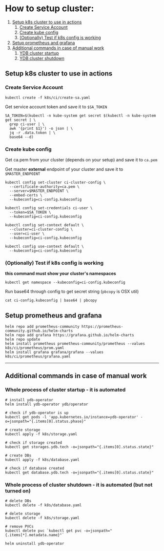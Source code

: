 # How to setup cluster:

1. [Setup k8s cluster to use in actions](#setup-k8s)
   1. [Create Service Account](#create-sa)
   2. [Create kube config](#create-k8s-conf)
   3. [(Optionally) Test if k8s config is working](#test-k8s-conf)
2. [Setup prometheus and grafana](#prom-grafana)
3. [Additional commands in case of manual work](#manual)
   1. [YDB cluster startup](#manual-startup)
   2. [YDB cluster shutdown](#manual-shutdown)

<a name="setup-k8s"></a>

## Setup k8s cluster to use in actions

<a name="create-sa"></a>

### Create Service Account

`kubectl create -f k8s/ci/create-sa.yaml`

Get service account token and save it to `$SA_TOKEN`

```
SA_TOKEN=$(kubectl -n kube-system get secret $(kubectl -n kube-system get secret | \
  grep ci-user | \
  awk '{print $1}') -o json | \
  jq -r .data.token | \
  base64 --d)
```

<a name="create-k8s-conf"></a>

### Create kube config

Get ca.pem from your cluster (depends on your setup) and save it to `ca.pem`

Get master **external** endpoint of your cluster and save it to `$MASTER_ENDPOINT`

```
kubectl config set-cluster ci-cluster-config \
  --certificate-authority=ca.pem \
  --server=$MASTER_ENDPOINT \
  --embed-certs \
  --kubeconfig=ci-config.kubeconfig

kubectl config set-credentials ci-user \
  --token=$SA_TOKEN \
  --kubeconfig=ci-config.kubeconfig

kubectl config set-context default \
  --cluster=ci-cluster-config \
  --user=ci-user \
  --kubeconfig=ci-config.kubeconfig

kubectl config use-context default \
  --kubeconfig=ci-config.kubeconfig
```

<a name="test-k8s-conf"></a>

### (Optionally) Test if k8s config is working

**this command must show your cluster's namespaces**

```
kubectl get namespace --kubeconfig=ci-config.kubeconfig
```

Run base64 through config to get secret string (`pbcopy` is OSX util)

```
cat ci-config.kubeconfig | base64 | pbcopy
```

<a name="prom-grafana"></a>

## Setup prometheus and grafana

```
helm repo add prometheus-community https://prometheus-community.github.io/helm-charts
helm repo add grafana https://grafana.github.io/helm-charts
helm repo update
helm install prometheus prometheus-community/prometheus --values k8s/ci/prometheus/prom.yaml
helm install grafana grafana/grafana --values k8s/ci/prometheus/grafana.yaml
```

<hr>

<a name="manual"></a>

## Additional commands in case of manual work

<a name="manual-startup"></a>

### Whole process of cluster startup - it is automated

```
# install ydb-operator
helm install ydb-operator ydb/operator

# check if ydb-operator is up
kubectl get pods -l 'app.kubernetes.io/instance=ydb-operator' -o=jsonpath="{.items[0].status.phase}"

# create storage
kubectl apply -f k8s/storage.yaml

# check if storage created
kubectl get storages.ydb.tech -o=jsonpath="{.items[0].status.state}"

# create DBs
kubectl apply -f k8s/database.yaml

# check if database created
kubectl get database.ydb.tech -o=jsonpath="{.items[0].status.state}"
```

<a name="manual-shutdown"></a>

### Whole process of cluster shutdown - it is automated (but not turned on)

```
# delete DBs
kubectl delete -f k8s/database.yaml

# delete storage
kubectl delete -f k8s/storage.yaml

# remove PVCs
kubectl delete pvc `kubectl get pvc -o=jsonpath="{.items[*].metadata.name}"`

helm uninstall ydb-operator
```
